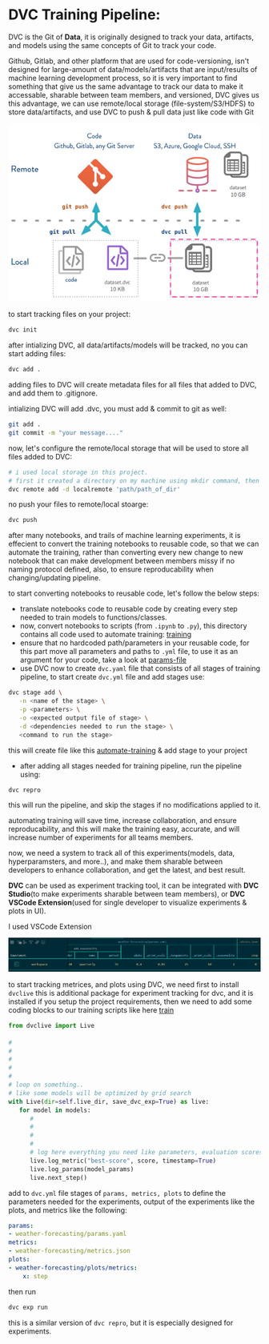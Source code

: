 # DVC Training Pipeline:

DVC is the Git of **Data**, it is originally designed to track your data, artifacts, and models using the same concepts of Git to track your code.

Github, Gitlab, and other platform that are used for code-versioning, isn't designed for large-amount of data/models/artifacts that are input/results of machine learning development process, so it is very important to find something that give us the same advantage to track our data to make it accessable, sharable between team members, and versioned, DVC gives us this advantage, we can use remote/local storage (file-system/S3/HDFS) to store data/artifacts, and use DVC to push & pull data just like code with Git

![](../../imgs/dvc-versioning.PNG)

to start tracking files on your project:

```bash
dvc init
```

after intializing DVC, all data/artifacts/models will be tracked, no you can start adding files:

```bash
dvc add .
```
adding files to DVC will create metadata files for all files that added to DVC, and add them to .gitignore.

intializing DVC will add .dvc, you must add & commit to git as well:

```bash
git add .
git commit -m "your message...."
```

now, let's configure the remote/local storage that will be used to store all files added to DVC:

```bash
# i used local storage in this project.
# first it created a directory on my machine using mkdir command, then used the following
dvc remote add -d localremote 'path/path_of_dir'
```

no push your files to remote/local stoarge:

```bash
dvc push
```

after many notebooks, and trails of machine learning experiments, it is effecient to convert the training notebooks to reusable code, so that we can automate the training, rather than converting every new change to new notebook that can make development between members missy if no naming protocol defined, also, to ensure reproducability when changing/updating pipeline.

to start converting notebooks to reusable code, let's follow the below steps:

- translate notebooks code to reusable code by creating every step needed to train models to functions/classes.
- now, convert notebooks to scripts (from `.ipynb` to `.py`), this directory contains all code used to automate training: [training](./)
- ensure that no hardcoded path/parameters in your reusable code, for this part move all parameters and paths to `.yml` file, to use it as an argument for your code, take a look at [params-file](../../conf/params.yaml)
- use DVC now to create `dvc.yaml` file that consists of all stages of training pipeline, to start create `dvc.yml` file and add stages use:

```bash
dvc stage add \
   -n <name of the stage> \
   -p <parameters> \
   -o <expected output file of stage> \
   -d <dependencies needed to run the stage> \
   <command to run the stage>
```

this will create file like this [automate-training](../../dvc.yaml) & add stage to your project

- after adding all stages needed for training pipeline, run the pipeline using:

```bash
dvc repro
```
this will run the pipeline, and skip the stages if no modifications applied to it.

automating training will save time, increase collaboration, and ensure reproducability, and this will make the training easy, accurate, and will increase number of experiments for all teams members.

now, we need a system to track all of this experiments(models, data, hyperparamsters, and more..), and make them sharable between developers to enhance collaboration, and get the latest, and best result.

**DVC** can be used as experiment tracking tool, it can be integrated with **DVC Studio**(to make experiments sharable between team members), or **DVC VSCode Extension**(used for single developer to visualize experiments & plots in UI).

I used VSCode Extension

![](../../imgs/exp-tracking.PNG)

to start tracking metrices, and plots using DVC, we need first to install `dvclive` this is additional package for experiment tracking for dvc, and it is installed if you setup the project requirements, then we need to add some coding blocks to our training scripts like here [train](./train.py)

```python
from dvclive import Live

#
#
#
#
#
# loop on something..
# like some models will be optimized by grid search
with Live(dir=self.live_dir, save_dvc_exp=True) as live:
   for model in models:
      #
      #
      #
      #
      # log here everything you need like parameters, evaluation scores, etc...
      live.log_metric("best-score", score, timestamp=True)
      live.log_params(model_params)
      live.next_step()
```

add to `dvc.yml` file stages of `params, metrics, plots` to define the parameters needed for the experiments, output of the experiments like the plots, and metrics like the following:

```yaml
params:
- weather-forecasting/params.yaml
metrics:
- weather-forecasting/metrics.json
plots:
- weather-forecasting/plots/metrics:
    x: step
```

then run 

```bash
dvc exp run
```

this is a similar version of `dvc repro`, but it is especially designed for experiments.
